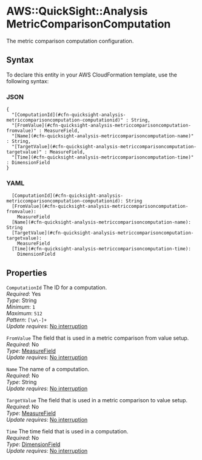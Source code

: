 # AWS::QuickSight::Analysis MetricComparisonComputation<a name="aws-properties-quicksight-analysis-metriccomparisoncomputation"></a>

The metric comparison computation configuration\.

## Syntax<a name="aws-properties-quicksight-analysis-metriccomparisoncomputation-syntax"></a>

To declare this entity in your AWS CloudFormation template, use the following syntax:

### JSON<a name="aws-properties-quicksight-analysis-metriccomparisoncomputation-syntax.json"></a>

```
{
  "[ComputationId](#cfn-quicksight-analysis-metriccomparisoncomputation-computationid)" : String,
  "[FromValue](#cfn-quicksight-analysis-metriccomparisoncomputation-fromvalue)" : MeasureField,
  "[Name](#cfn-quicksight-analysis-metriccomparisoncomputation-name)" : String,
  "[TargetValue](#cfn-quicksight-analysis-metriccomparisoncomputation-targetvalue)" : MeasureField,
  "[Time](#cfn-quicksight-analysis-metriccomparisoncomputation-time)" : DimensionField
}
```

### YAML<a name="aws-properties-quicksight-analysis-metriccomparisoncomputation-syntax.yaml"></a>

```
  [ComputationId](#cfn-quicksight-analysis-metriccomparisoncomputation-computationid): String
  [FromValue](#cfn-quicksight-analysis-metriccomparisoncomputation-fromvalue): 
    MeasureField
  [Name](#cfn-quicksight-analysis-metriccomparisoncomputation-name): String
  [TargetValue](#cfn-quicksight-analysis-metriccomparisoncomputation-targetvalue): 
    MeasureField
  [Time](#cfn-quicksight-analysis-metriccomparisoncomputation-time): 
    DimensionField
```

## Properties<a name="aws-properties-quicksight-analysis-metriccomparisoncomputation-properties"></a>

`ComputationId`  <a name="cfn-quicksight-analysis-metriccomparisoncomputation-computationid"></a>
The ID for a computation\.  
*Required*: Yes  
*Type*: String  
*Minimum*: `1`  
*Maximum*: `512`  
*Pattern*: `[\w\-]+`  
*Update requires*: [No interruption](https://docs.aws.amazon.com/AWSCloudFormation/latest/UserGuide/using-cfn-updating-stacks-update-behaviors.html#update-no-interrupt)

`FromValue`  <a name="cfn-quicksight-analysis-metriccomparisoncomputation-fromvalue"></a>
The field that is used in a metric comparison from value setup\.  
*Required*: No  
*Type*: [MeasureField](aws-properties-quicksight-analysis-measurefield.md)  
*Update requires*: [No interruption](https://docs.aws.amazon.com/AWSCloudFormation/latest/UserGuide/using-cfn-updating-stacks-update-behaviors.html#update-no-interrupt)

`Name`  <a name="cfn-quicksight-analysis-metriccomparisoncomputation-name"></a>
The name of a computation\.  
*Required*: No  
*Type*: String  
*Update requires*: [No interruption](https://docs.aws.amazon.com/AWSCloudFormation/latest/UserGuide/using-cfn-updating-stacks-update-behaviors.html#update-no-interrupt)

`TargetValue`  <a name="cfn-quicksight-analysis-metriccomparisoncomputation-targetvalue"></a>
The field that is used in a metric comparison to value setup\.  
*Required*: No  
*Type*: [MeasureField](aws-properties-quicksight-analysis-measurefield.md)  
*Update requires*: [No interruption](https://docs.aws.amazon.com/AWSCloudFormation/latest/UserGuide/using-cfn-updating-stacks-update-behaviors.html#update-no-interrupt)

`Time`  <a name="cfn-quicksight-analysis-metriccomparisoncomputation-time"></a>
The time field that is used in a computation\.  
*Required*: No  
*Type*: [DimensionField](aws-properties-quicksight-analysis-dimensionfield.md)  
*Update requires*: [No interruption](https://docs.aws.amazon.com/AWSCloudFormation/latest/UserGuide/using-cfn-updating-stacks-update-behaviors.html#update-no-interrupt)